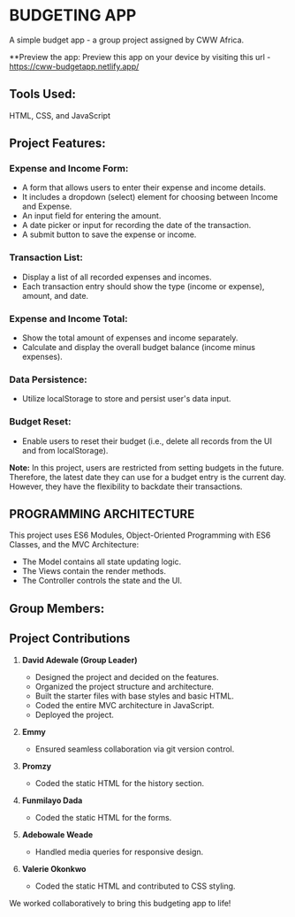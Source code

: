 # BUDGETING APP

A simple budget app - a group project assigned by CWW Africa.

\*\*Preview the app:
Preview this app on your device by visiting this url - https://cww-budgetapp.netlify.app/

## Tools Used:

HTML, CSS, and JavaScript

## Project Features:

### Expense and Income Form:

- A form that allows users to enter their expense and income details.
- It includes a dropdown (select) element for choosing between Income and Expense.
- An input field for entering the amount.
- A date picker or input for recording the date of the transaction.
- A submit button to save the expense or income.

### Transaction List:

- Display a list of all recorded expenses and incomes.
- Each transaction entry should show the type (income or expense), amount, and date.

### Expense and Income Total:

- Show the total amount of expenses and income separately.
- Calculate and display the overall budget balance (income minus expenses).

### Data Persistence:

- Utilize localStorage to store and persist user's data input.

### Budget Reset:

- Enable users to reset their budget (i.e., delete all records from the UI and from localStorage).

**Note:** In this project, users are restricted from setting budgets in the future. Therefore, the latest date they can use for a budget entry is the current day. However, they have the flexibility to backdate their transactions.

## PROGRAMMING ARCHITECTURE

This project uses ES6 Modules, Object-Oriented Programming with ES6 Classes, and the MVC Architecture:

- The Model contains all state updating logic.
- The Views contain the render methods.
- The Controller controls the state and the UI.

## Group Members:

## Project Contributions

1. **David Adewale (Group Leader)**

   - Designed the project and decided on the features.
   - Organized the project structure and architecture.
   - Built the starter files with base styles and basic HTML.
   - Coded the entire MVC architecture in JavaScript.
   - Deployed the project.

2. **Emmy**

   - Ensured seamless collaboration via git version control.

3. **Promzy**

   - Coded the static HTML for the history section.

4. **Funmilayo Dada**

   - Coded the static HTML for the forms.

5. **Adebowale Weade**

   - Handled media queries for responsive design.

6. **Valerie Okonkwo**
   - Coded the static HTML and contributed to CSS styling.

We worked collaboratively to bring this budgeting app to life!
